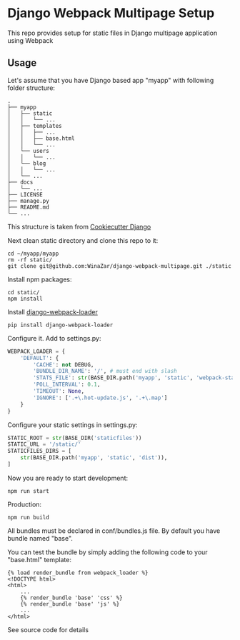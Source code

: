 # Django Webpack Multipage Setup

This repo provides setup for static files in Django multipage application using Webpack

## Usage

Let's assume that you have Django based app "myapp" with following folder structure:
```
.
├── myapp
│   ├── static
│   │   └── ...
│   ├── templates
│   │   ├── ...
│   │   ├── base.html
│   │   └── ...
│   └── users
│   │   └── ...
│   └── blog
│   │   └── ...
│   └── ...
├── docs
│   └── ...
├── LICENSE
├── manage.py
├── README.md
└── ...
```
This structure is taken from [Cookiecutter Django](https://github.com/pydanny/cookiecutter-django)

Next clean static directory and clone this repo to it:
```shell
cd ~/myapp/myapp
rm -rf static/
git clone git@github.com:WinaZar/django-webpack-multipage.git ./static
```

Install npm packages:
```shell
cd static/
npm install
```

Install [django-webpack-loader](https://github.com/owais/django-webpack-loader)
```shell
pip install django-webpack-loader
```

Configure it. Add to settings.py:
```python
WEBPACK_LOADER = {
    'DEFAULT': {
        'CACHE': not DEBUG,
        'BUNDLE_DIR_NAME': '/', # must end with slash
        'STATS_FILE': str(BASE_DIR.path('myapp', 'static', 'webpack-stats.json')), # BASE_DIR is your app top level
        'POLL_INTERVAL': 0.1,
        'TIMEOUT': None,
        'IGNORE': ['.+\.hot-update.js', '.+\.map']
    }
}
```

Configure your static settings in settings.py:
```python
STATIC_ROOT = str(BASE_DIR('staticfiles'))
STATIC_URL = '/static/'
STATICFILES_DIRS = [
    str(BASE_DIR.path('myapp', 'static', 'dist')),
]
```

Now you are ready to start development:
```shell
npm run start
```

Production:
```shell
npm run build
```

All bundles must be declared in conf/bundles.js file. By default you have bundle named "base".

You can test the bundle by simply adding the following code to your "base.html" template:
```HTML+Django
{% load render_bundle from webpack_loader %}
<!DOCTYPE html>
<html>
    ...
    {% render_bundle 'base' 'css' %}
    {% render_bundle 'base' 'js' %}
    ...
</html>
```

See source code for details